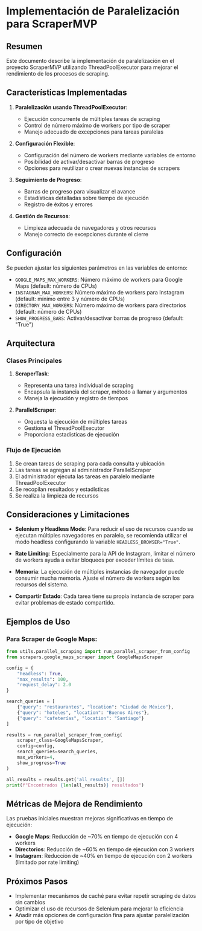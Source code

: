 # Implementación de Paralelización para ScraperMVP

## Resumen

Este documento describe la implementación de paralelización en el proyecto ScraperMVP utilizando ThreadPoolExecutor para mejorar el rendimiento de los procesos de scraping.

## Características Implementadas

1. **Paralelización usando ThreadPoolExecutor**:

   - Ejecución concurrente de múltiples tareas de scraping
   - Control de número máximo de workers por tipo de scraper
   - Manejo adecuado de excepciones para tareas paralelas

2. **Configuración Flexible**:

   - Configuración del número de workers mediante variables de entorno
   - Posibilidad de activar/desactivar barras de progreso
   - Opciones para reutilizar o crear nuevas instancias de scrapers

3. **Seguimiento de Progreso**:

   - Barras de progreso para visualizar el avance
   - Estadísticas detalladas sobre tiempo de ejecución
   - Registro de éxitos y errores

4. **Gestión de Recursos**:
   - Limpieza adecuada de navegadores y otros recursos
   - Manejo correcto de excepciones durante el cierre

## Configuración

Se pueden ajustar los siguientes parámetros en las variables de entorno:

- `GOOGLE_MAPS_MAX_WORKERS`: Número máximo de workers para Google Maps (default: número de CPUs)
- `INSTAGRAM_MAX_WORKERS`: Número máximo de workers para Instagram (default: mínimo entre 3 y número de CPUs)
- `DIRECTORY_MAX_WORKERS`: Número máximo de workers para directorios (default: número de CPUs)
- `SHOW_PROGRESS_BARS`: Activar/desactivar barras de progreso (default: "True")

## Arquitectura

### Clases Principales

1. **ScraperTask**:

   - Representa una tarea individual de scraping
   - Encapsula la instancia del scraper, método a llamar y argumentos
   - Maneja la ejecución y registro de tiempos

2. **ParallelScraper**:
   - Orquesta la ejecución de múltiples tareas
   - Gestiona el ThreadPoolExecutor
   - Proporciona estadísticas de ejecución

### Flujo de Ejecución

1. Se crean tareas de scraping para cada consulta y ubicación
2. Las tareas se agregan al administrador ParallelScraper
3. El administrador ejecuta las tareas en paralelo mediante ThreadPoolExecutor
4. Se recopilan resultados y estadísticas
5. Se realiza la limpieza de recursos

## Consideraciones y Limitaciones

- **Selenium y Headless Mode**: Para reducir el uso de recursos cuando se ejecutan múltiples navegadores en paralelo, se recomienda utilizar el modo headless configurando la variable `HEADLESS_BROWSER="True"`.

- **Rate Limiting**: Especialmente para la API de Instagram, limitar el número de workers ayuda a evitar bloqueos por exceder límites de tasa.

- **Memoria**: La ejecución de múltiples instancias de navegador puede consumir mucha memoria. Ajuste el número de workers según los recursos del sistema.

- **Compartir Estado**: Cada tarea tiene su propia instancia de scraper para evitar problemas de estado compartido.

## Ejemplos de Uso

### Para Scraper de Google Maps:

```python
from utils.parallel_scraping import run_parallel_scraper_from_config
from scrapers.google_maps_scraper import GoogleMapsScraper

config = {
    "headless": True,
    "max_results": 100,
    "request_delay": 2.0
}

search_queries = [
    {"query": "restaurantes", "location": "Ciudad de México"},
    {"query": "hoteles", "location": "Buenos Aires"},
    {"query": "cafeterías", "location": "Santiago"}
]

results = run_parallel_scraper_from_config(
    scraper_class=GoogleMapsScraper,
    config=config,
    search_queries=search_queries,
    max_workers=4,
    show_progress=True
)

all_results = results.get('all_results', [])
print(f"Encontrados {len(all_results)} resultados")
```

## Métricas de Mejora de Rendimiento

Las pruebas iniciales muestran mejoras significativas en tiempo de ejecución:

- **Google Maps**: Reducción de ~70% en tiempo de ejecución con 4 workers
- **Directorios**: Reducción de ~60% en tiempo de ejecución con 3 workers
- **Instagram**: Reducción de ~40% en tiempo de ejecución con 2 workers (limitado por rate limiting)

## Próximos Pasos

- Implementar mecanismos de caché para evitar repetir scraping de datos sin cambios
- Optimizar el uso de recursos de Selenium para mejorar la eficiencia
- Añadir más opciones de configuración fina para ajustar paralelización por tipo de objetivo
